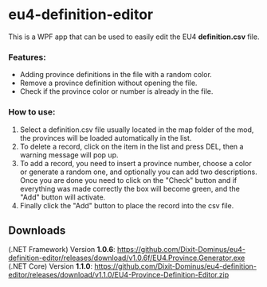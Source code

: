 # eu4-definition-editor
This is a WPF app that can be used to easily edit the EU4 **definition.csv** file.

### Features:
 - Adding province definitions in the file with a random color.
 - Remove a province definition without opening the file.
 - Check if the province color or number is already in the file.

### How to use:
 1. Select a definition.csv file usually located in the map folder of the mod, the provinces will be loaded automatically in the list.
 2. To delete a record, click on the item in the list and press DEL, then a warning message will pop up.
 3. To add a record, you need to insert a province number, choose a color or generate a random one, and optionally you can add two descriptions. Once you are done you need to click on the "Check" button and if everything was made correctly the box will become green, and the "Add" button will activate.
 4. Finally click the "Add" button to place the record into the csv file.
 
## Downloads
(.NET Framework)  Version **1.0.6**: https://github.com/Dixit-Dominus/eu4-definition-editor/releases/download/v1.0.6f/EU4.Province.Generator.exe
(.NET Core)       Version **1.1.0**: https://github.com/Dixit-Dominus/eu4-definition-editor/releases/download/v1.1.0/EU4-Province-Definition-Editor.zip

